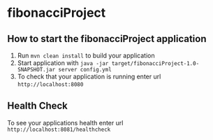 # fibonacciProject

How to start the fibonacciProject application
---

1. Run `mvn clean install` to build your application
1. Start application with `java -jar target/fibonacciProject-1.0-SNAPSHOT.jar server config.yml`
1. To check that your application is running enter url `http://localhost:8080`

Health Check
---

To see your applications health enter url `http://localhost:8081/healthcheck`
